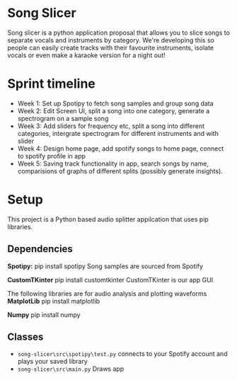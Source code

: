 # Song Slicer

Song slicer is a python application proposal that allows you to slice songs to separate vocals and instruments by category. We're developing this so people can easily create tracks with their favourite instruments, isolate vocals or even make a karaoke version for a night out!

# Sprint timeline

+ Week 1: Set up Spotipy to fetch song samples and group song data
+ Week 2: Edit Screen UI, split a song into one category, generate a spectrogram on a sample song
+ Week 3: Add sliders for frequency etc, split a song into different categories, intergrate spectrogram for different instruments and with slider
+ Week 4: Design home page, add spotify songs to home page, connect to spotify profile in app
+ Week 5: Saving track functionality in app, search songs by name, comparisions of graphs of different splits (possibly generate insights).

# Setup

This project is a Python based audio splitter appilcation that uses pip libraries.

## Dependencies

**Spotipy:** 
pip install spotipy
Song samples are sourced from Spotify

**CustomTKinter**
pip install customtkinter
CustomTKinter is our app GUI

The following libraries are for audio analysis and plotting waveforms
**MatplotLib**
pip install matplotlib

**Numpy**
pip install numpy

## Classes

+ ```song-slicer\src\spotipy\test.py``` connects to your Spotify account and plays your saved library
+ ```song-slicer\src\main.py``` Draws app